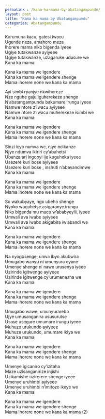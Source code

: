 ```yaml
---
permalink : /kana-ka-mama-by-abatangampundu/
layout: post
title: "Kana ka mama by Abatangampundu"
categories: Abatangampundu
---
```

Karumuna kacu, gatesi iwacu<br/>
Ugende neza, amahoro meza<br/>
Ihorere mama niko bigenda iyeee<br/>
Ugiye tutakwanze ayiyeee<br/>
Ugiye tutakwanze, uzagaruke udusure we<br/>
Kana ka mama

Kana ka mama we igendere<br/>
Kana ka mama we igendere shenge<br/>
Mama ihorere none we kana ka mama

Ayi simbi ryanjye nkwihoreze<br/>
Nze nguhe gaju iguherekeze shenge<br/>
N’abatangampundu bakumare irungu iyeee<br/>
Namwe ntore z’iwacu ayiyeee<br/>
Namwe ntore z’iwacu muherekeze isimbi we<br/>
Kana ka mama

Kana ka mama we igendere<br/>
Kana ka mama we igendere shenge<br/>
Mama ihorere none we kana ka mama

Sinzi icyo numva we, njye ndikanze<br/>
Njye ndumva ikiriri cy’abahetsi<br/>
Ubanza ari ingobyi ije kuguheka iyeee<br/>
Usezere kuri bose ayiyeee<br/>
Usezere kuri bose , inshuti n’abavandimwe<br/>
Kana ka mama

Kana ka mama we igendere<br/>
Kana ka mama we igendere shenge<br/>
Mama ihorere none we kana ka mama

So wakubyaye, ngo ubeho shenge<br/>
Nyoko waguhetse asigaranye irungu<br/>
Niko bigenda mu muco w’ababyeyiii, iyeee<br/>
Umwali ava iwabo ayiyeee<br/>
Umwali ava iwabo akigabira iw’abandi we<br/>
Kana ka mama

Kana ka mama we igendere<br/>
Kana ka mama we igendere shenge<br/>
Mama ihorere none we kana ka mama

Na nyogosenge, umva ibyo akubwira<br/>
Umugabo wanyu ni umunyura cyane<br/>
Umenye shenge ni nawe urusenya iyeee<br/>
Uzirinde igitwenge ayiyeee<br/>
Uzirinde igitwenge cy’urumenesha we<br/>
Kana ka mama

Kana ka mama we igendere<br/>
Kana ka mama we igendere shenge<br/>
Mama ihorere none we kana ka mama

Umugabo wawe, umunyurareba<br/>
Ujye umusanganira ususurutse<br/>
Usase usegure umumare irungu iyeee<br/>
Muhuze urukundo ayiyeee<br/>
Muhuze urukundo, umumare ikiya we<br/>
Kana ka mama

Kana ka mama we igendere<br/>
Kana ka mama we igendere shenge<br/>
Mama ihorere none we kana ka mama

Umenye igicaniro cy’izitaha<br/>
Maze uzisanganirize injishi<br/>
Uzikamishe uzirerere shenge iyeee<br/>
Umenye uruhimbi ayiyeee<br/>
Umenye uruhimbi n’imitozo ikeye we<br/>
Kana ka mama

Kana ka mama we igendere<br/>
Kana ka mama we igendere shenge<br/>
Mama ihorere none we kana ka mama (2)
